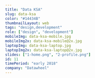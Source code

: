 ```yaml
---
title: "Data KSA"
slug: data-ksa
color: "#14434B"
thumbnailLayout: web
tags: "design,development"
role: ["design", "development"]
mobileImg: data-ksa-mobile.jpg
mobileImg2x: data-ksa-mobile@2x.jpg
laptopImg: data-ksa-laptop.jpg
laptopImg2x: data-ksa-laptop@2x.jpg
slides: ["1-home.png", "2-profile.png"]
id: 11
timePeriod: "early 2018"
company: "Datawheel"
---
```

